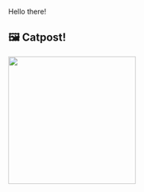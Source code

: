Hello there!



## 🖼️ Catpost!

<sub>
    <img src="https://cdn2.thecatapi.com/images/Z2D-yDqZs.jpg" height="256">
</sub>

